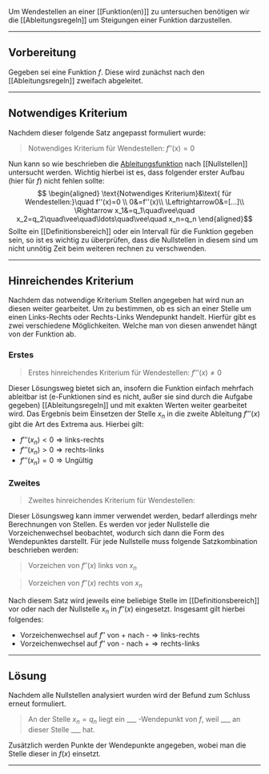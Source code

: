 Um Wendestellen an einer [[Funktion(en)]] zu untersuchen benötigen wir die [[Ableitungsregeln]] um Steigungen einer Funktion darzustellen.

---
## Vorbereitung
Gegeben sei eine Funktion $f$. Diese wird zunächst nach den [[Ableitungsregeln]] zweifach abgeleitet.

---
## Notwendiges Kriterium
Nachdem dieser folgende Satz angepasst formuliert wurde:
> Notwendiges Kriterium für Wendestellen: $f''(x)=0$

Nun kann so wie beschrieben die [Ableitungsfunktion](Ableitung.md) nach [[Nullstellen]] untersucht werden. Wichtig hierbei ist es, dass folgender erster Aufbau (hier für $f$) nicht fehlen sollte:
$$ \begin{aligned}
\text{Notwendiges Kriterium}&\text{ für Wendestellen:}\quad f''(x)=0 \\
0&=f''(x)\\
\Leftrightarrow0&=[...]\\
\Rightarrow x_1&=q_1\quad\vee\quad x_2=q_2\quad\vee\quad\ldots\quad\vee\quad x_n=q_n
\end{aligned}$$
Sollte ein [[Definitionsbereich]] oder ein Intervall für die Funktion gegeben sein, so ist es wichtig zu überprüfen, dass die Nullstellen in diesem sind um nicht unnötig Zeit beim weiteren rechnen zu verschwenden.

---
## Hinreichendes Kriterium
Nachdem das notwendige Kriterium Stellen angegeben hat wird nun an diesen weiter gearbeitet.
Um zu bestimmen, ob es sich an einer Stelle um einen Links-Rechts oder Rechts-Links Wendepunkt handelt.
Hierfür gibt es zwei verschiedene Möglichkeiten. Welche man von diesen anwendet hängt von der Funktion ab.
### Erstes
> Erstes hinreichendes Kriterium für Wendestellen: $f'''(x)\neq0$

Dieser Lösungsweg bietet sich an, insofern die Funktion einfach mehrfach ableitbar ist (e-Funktionen sind es nicht, außer sie sind durch die Aufgabe gegeben) [[Ableitungsregeln]] und mit exakten Werten weiter gearbeitet wird.
Das Ergebnis beim Einsetzen der Stelle $x_n$ in die zweite Ableitung $f'''(x)$ gibt die Art des Extrema aus. Hierbei gilt:
- $f'''(x_n)<0\Rightarrow \text{links-rechts}$
- $f'''(x_n)>0\Rightarrow \text{rechts-links}$
- $f'''(x_n)=0\Rightarrow \text{Ungültig}$
### Zweites
>  Zweites hinreichendes Kriterium für Wendestellen:

Dieser Lösungsweg kann immer verwendet werden, bedarf allerdings mehr Berechnungen von Stellen.
Es werden vor jeder Nullstelle die Vorzeichenwechsel beobachtet, wodurch sich dann die Form des Wendepunktes darstellt.
Für jede Nullstelle muss folgende Satzkombination beschrieben werden:
> Vorzeichen von $f''(x)$ links von $x_n$

> Vorzeichen von $f''(x)$ rechts von $x_n$

Nach diesem Satz wird jeweils eine beliebige Stelle im [[Definitionsbereich]] vor oder nach der Nullstelle $x_n$ in $f''(x)$ eingesetzt. Insgesamt gilt hierbei folgendes:
- $\text{Vorzeichenwechsel auf }f''\text{ von + nach -} \Rightarrow\text{links-rechts}$
- $\text{Vorzeichenwechsel auf }f''\text{ von - nach +} \Rightarrow\text{rechts-links}$

---
## Lösung
Nachdem alle Nullstellen analysiert wurden wird der Befund zum Schluss erneut formuliert.
>An der Stelle $x_n=q_n$ liegt ein ___ -Wendepunkt von $f$,
>weil ___ an dieser Stelle ___ hat.

Zusätzlich werden Punkte der Wendepunkte angegeben, wobei man die Stelle dieser in $f(x)$ einsetzt.

---